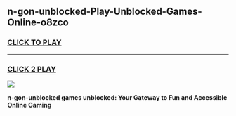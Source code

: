
## n-gon-unblocked-Play-Unblocked-Games-Online-o8zco
<h3>
<a href="https://premium76.site?title=n-gon-unblocked&ref=25A">CLICK TO PLAY</a></h3>
<hr>

<h3>
<a href="https://premium76.site?title=n-gon-unblocked&ref=25A">CLICK 2 PLAY</a>
  
</h3>

<a href="https://premium76.site?title=n-gon-unblocked&ref=25A"><img src="https://clearcache.store/games.png"></a>


**n-gon-unblocked games unblocked: Your Gateway to Fun and Accessible Online Gaming**
